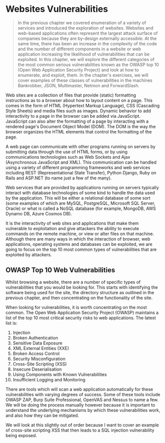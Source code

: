# Websites Vulnerabilities

> In the previous chapter we covered enumeration of a variety of services and introduced the exploration of websites. Websites and web-based applications often represent the largest attack surface of companies because they are by-design externally accessible. At the same time, there has been an increase in the complexity of the code and the number of different components in a website or web application increasing the likelihood of vulnerabilities that can be exploited. In this chapter, we will explore the different categories of the most common serious vulnerabilities known as the OWASP top 10 \(Open Web Application Security Project\) and look at how to enumerate, and exploit, them. In the chapter's exercises, we will cover examples of these classes of vulnerabilities in the machines Bankrobber, JSON, Multimaster, Netmon and ForwardSlash.

Web sites are a collection of files that provide \(static\) formatting instructions as to a browser about how to layout content on a page. This comes in the form of HTML \(Hypertext Markup Language\), CSS \(Cascading Style Sheets\) and media files such as images. Dynamic behavior to add interactivity to a page in the browser can be added via JavaScript. JavaScript can also alter the formatting of a page by interacting with a rendered page's Document Object Model \(DOM\). The DOM is the way the browser organizes the HTML elements that control the formatting of the page.

A web page can communicate with other programs running on servers by submitting data through the use of HTML forms, or by using communications technologies such as Web Sockets and Ajax \(Asynchronous JavaScript and XML\). This communication can be handled using a variety of different programming frameworks and web services including REST \(Representational State Transfer\), Python Django, Ruby on Rails and ASP.NET \(to name just a few of the many\).

Web services that are provided by applications running on servers typically interact with database technologies of some kind to handle the data used by the application. This will be either a relational database of some sort \(some examples of which are MySQL, PostgreSQL, Microsoft SQL Server, Oracle\) or what is called a NoSQL database \(for example, MongoDB, AWS Dynamo DB, Azure Cosmos DB\).

It is the interactivity of web sites and applications that make them vulnerable to exploitation and give attackers the ability to execute commands on the remote machine, or view or alter files on that machine. Although there are many ways in which the interaction of browser, web applications, operating systems and databases can be exploited, we are going to focus on the top 10 most common types of vulnerabilities that are exploited by attackers.

## OWASP Top 10 Web Vulnerabilities

Whilst browsing a website, there are a number of specific types of vulnerabilities that you would be looking for. This starts with identifying the software being used for the site, the directory structure as outlined in the previous chapter, and then concentrating on the functionality of the site.

When looking for vulnerabilities, it is worth concentrating on the most common. The Open Web Application Security Project \(OWASP\) maintains a list of the top 10 most critical security risks to web applications. The latest list is:

1. Injection
2. Broken Authentication
3. Sensitive Data Exposure
4. XML External Entities \(XXE\)
5. Broken Access Control
6. Security Misconfiguration
7. Cross-Site Scripting \(XSS\)
8. Insecure Deserialisation
9. Using Components with Known Vulnerabilities
10. Insufficient Logging and Monitoring

There are tools which will scan a web application automatically for these vulnerabilities with varying degrees of success. Some of these tools include OWASP ZAP, Burp Suite Professional, OpenVAS and Nessus to name a few. We will be doing the process manually however because it is important to understand the underlying mechanisms by which these vulnerabilities work, and also how they can be mitigated.

We will look at this slightly out of order because I want to cover an example of cross-site scripting XSS that then leads to a SQL injection vulnerability being exposed.

